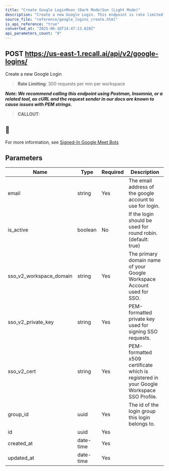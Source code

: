 ```yaml
---
title: "Create Google LoginMoon (Dark Mode)Sun (Light Mode)"
description: "Create a new Google Login. This endpoint is rate limited to: 300 requests per min per workspace"
source_file: "reference/google_logins_create.html"
is_api_reference: "true"
converted_at: "2025-06-10T14:47:13.828Z"
api_parameters_count: "9"
---
```

## POST https://us-east-1.recall.ai/api/v2/google-logins/

Create a new Google Login

> **Rate Limiting**: 300 requests per min per workspace

***Note: We recommend calling this endpoint using Postman, Insomnia, or a related tool, as cURL and the request sender in our docs are known to cause issues with PEM strings.***

> **CALLOUT**:

## 📘

For more information, see [Signed-In Google Meet Bots](/docs/google-meet-login-getting-started.md)
## Parameters

| Name | Type | Required | Description |
| --- | --- | --- | --- |
| email | string | Yes | The email address of the google account to use for login. |
| is_active | boolean | No | If the login should be used for round robin. (default: true) |
| sso_v2_workspace_domain | string | Yes | The primary domain name of your Google Workspace Account used for SSO. |
| sso_v2_private_key | string | Yes | PEM-formatted private key used for signing SSO requests. |
| sso_v2_cert | string | Yes | PEM-formatted x509 certificate which is registered in your Google Workspace SSO Profile. |
| group_id | uuid | Yes | The id of the login group this login belongs to. |
| id | uuid | Yes |  |
| created_at | date-time | Yes |  |
| updated_at | date-time | Yes |  |
